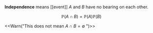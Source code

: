 **Independence** means [[event]] $A$ and $B$ have no bearing on each other.

$$
\mathbb{P}(A \cap B) = \mathbb{P}(A)\mathbb{P}(B)
$$

<<Warn("This does not mean $A \cap B = \emptyset$ ")>>